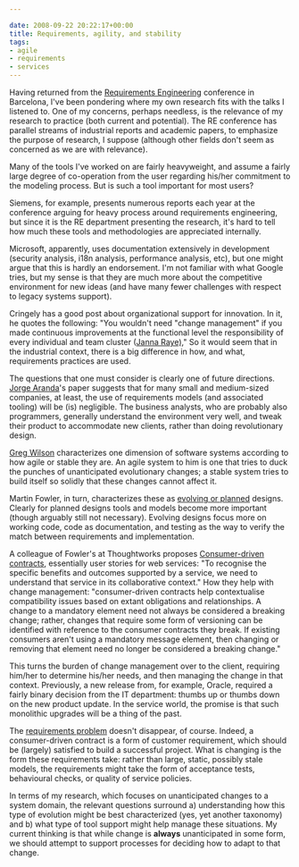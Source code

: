 ```yaml
---

date: 2008-09-22 20:22:17+00:00
title: Requirements, agility, and stability
tags:
- agile
- requirements
- services
---
```


Having returned from the [Requirements Engineering](http://sites.upc.edu/~www-gessi/re08/) conference in Barcelona, I've been pondering where my own research fits with the talks I listened to. One of my concerns, perhaps needless, is the relevance of my research to practice (both current and potential). The RE conference has parallel streams of industrial reports and academic papers, to emphasize the purpose of research, I suppose (although other fields don't seem as concerned as we are with relevance).

Many of the tools I've worked on are fairly heavyweight, and assume a fairly large degree of co-operation from the user regarding his/her commitment to the modeling process. But is such a tool important for most users?

Siemens, for example, presents numerous reports each year at the conference arguing for heavy process around requirements engineering, but since it is the RE department presenting the research, it's hard to tell how much these tools and methodologies are appreciated internally.

Microsoft, apparently, uses documentation extensively in development (security analysis, i18n analysis, performance analysis, etc), but one might argue that this is hardly an endorsement. I'm not familiar with what Google tries, but my sense is that they are much more about the competitive environment for new ideas (and have many fewer challenges with respect to legacy systems support).

Cringely has a good post about organizational support for innovation. In it, he quotes the following: "You wouldn't need "change management" if you made continuous improvements at the functional level the responsibility of every individual and team cluster ([Janna Raye),](http://www.pbs.org/cringely/pulpit/2008/pulpit_20080917_005420.html)" So it would seem that in the industrial context, there is a big difference in how, and what, requirements practices are used.[
](http://www.pbs.org/cringely/pulpit/2008/pulpit_20080917_005420.html)

The questions that one must consider is clearly one of future directions. [Jorge Aranda](http://www.bibsonomy.org/bibtex/2b3756822eb487d407b99ffec63d3e3c7/neilernst)'s paper suggests that for many small and medium-sized companies, at least, the use of requirements models (and associated tooling) will be (is) negligible. The business analysts, who are probably also programmers, generally understand the environment very well, and tweak their product to accommodate new clients, rather than doing revolutionary design.

[Greg Wilson](http://www.cs.utoronto.ca/~gvwilson/) characterizes one dimension of software systems according to how agile or stable they are. An agile system to him is one that tries to duck the punches of unanticipated evolutionary changes; a stable system tries to build itself so solidly that these changes cannot affect it.

Martin Fowler, in turn, characterizes these as [evolving or planned](http://martinfowler.com/articles/designDead.html#id59037) designs. Clearly for planned designs tools and models become more important (though arguably still not necessary). Evolving designs focus more on working code, code as documentation, and testing as the way to verify the match between requirements and implementation.

A colleague of Fowler's at Thoughtworks proposes [Consumer-driven contracts](http://www.infoq.com/articles/consumer-driven-contracts), essentially user stories for web services: "To recognise the specific benefits and outcomes supported by a service, we need to understand that service in its collaborative context." How they help with change management: "consumer-driven contracts help contextualise compatibility issues based on extant obligations and relationships. A change to a mandatory element need not always be considered a breaking change; rather, changes that require some form of versioning can be identified with reference to the consumer contracts they break. If existing consumers aren't using a mandatory message element, then changing or removing that element need no longer be considered a breaking change."

This turns the burden of change management over to the client, requiring him/her to determine his/her needs, and then managing the change in that context. Previously, a new release from, for example, Oracle, required a fairly binary decision from the IT department: thumbs up or thumbs down on the new product update. In the service world, the promise is that such monolithic upgrades will be a thing of the past.

The [requirements problem](http://www.neilernst.net/archives/2008/the-requirements-problem-defined/) doesn't disappear, of course. Indeed, a consumer-driven contract is a form of customer requirement, which should be (largely) satisfied to build a successful project. What is changing is the form these requirements take: rather than large, static, possibly stale models, the requirements might take the form of acceptance tests, behavioural checks, or quality of service policies.

In terms of my research, which focuses on unanticipated changes to a system domain, the relevant questions surround a) understanding how this type of evolution might be best characterized (yes, yet another taxonomy) and b) what type of tool support might help manage these situations. My current thinking is that while change is **always** unanticipated in some form, we should attempt to support processes for deciding how to adapt to that change.
